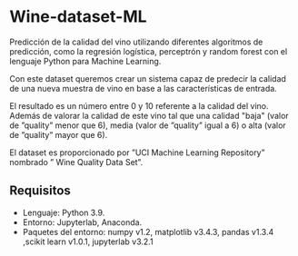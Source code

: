 # Wine-dataset-ML

Predicción de la calidad del vino utilizando diferentes algoritmos de predicción, como la regresión logística, perceptrón y random forest con el lenguaje Python para Machine Learning.

Con este dataset queremos crear un sistema capaz de predecir la calidad de una nueva muestra de vino en base a las características de entrada.

El resultado es un número entre 0 y 10 referente a la calidad del vino. Además de valorar la calidad de este vino tal que una calidad "baja" (valor de ”quality” menor que 6), media (valor de ”quality” igual a 6) o alta (valor de ”quality” mayor que 6).

El dataset es proporcionado por ”UCI Machine Learning Repository” nombrado ” Wine Quality Data Set”.

## Requisitos
- Lenguaje: Python 3.9.
- Entorno: Jupyterlab, Anaconda.
- Paquetes del entorno: numpy v1.2, matplotlib v3.4.3, pandas v1.3.4 ,scikit learn v1.0.1, jupyterlab v3.2.1
